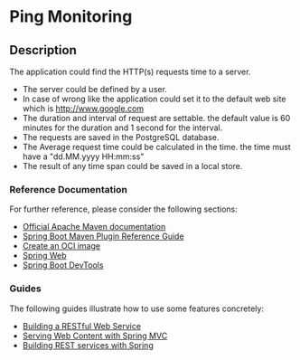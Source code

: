 # Ping Monitoring

## Description
The application could find the HTTP(s) requests time to a server.
* The server could be defined by a user.
* In case of wrong like the application could set it to the default web site which is http://www.google.com
* The duration and interval of request are settable. the default value is 60 minutes for the duration and 1 second for the interval.
* The requests are saved in the PostgreSQL database.
* The Average request time could be calculated in the time. 
the time must have a "dd.MM.yyyy HH:mm:ss"
* The result of any time span could be saved in a local store.

### Reference Documentation
For further reference, please consider the following sections:

* [Official Apache Maven documentation](https://maven.apache.org/guides/index.html)
* [Spring Boot Maven Plugin Reference Guide](https://docs.spring.io/spring-boot/docs/2.4.4/maven-plugin/reference/html/)
* [Create an OCI image](https://docs.spring.io/spring-boot/docs/2.4.4/maven-plugin/reference/html/#build-image)
* [Spring Web](https://docs.spring.io/spring-boot/docs/2.4.4/reference/htmlsingle/#boot-features-developing-web-applications)
* [Spring Boot DevTools](https://docs.spring.io/spring-boot/docs/2.4.4/reference/htmlsingle/#using-boot-devtools)

### Guides
The following guides illustrate how to use some features concretely:

* [Building a RESTful Web Service](https://spring.io/guides/gs/rest-service/)
* [Serving Web Content with Spring MVC](https://spring.io/guides/gs/serving-web-content/)
* [Building REST services with Spring](https://spring.io/guides/tutorials/bookmarks/)

